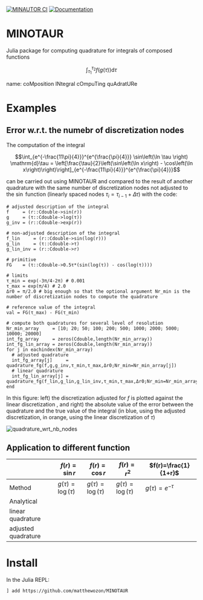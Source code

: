 [![MINAUTOR CI](https://github.com/matthewozon/MINOTAUR/actions/workflows/CI.yml/badge.svg)](https://github.com/matthewozon/MINOTAUR/actions/workflows/CI.yml)
[![Documentation](https://github.com/matthewozon/MINOTAUR/actions/workflows/documentation.yml/badge.svg)](https://github.com/matthewozon/MINOTAUR/actions/workflows/documentation.yml)

# MINOTAUR
Julia package for computing quadrature for integrals of composed functions

```math
\int_{\tau_1}^{\tau_2} f(g(\tau)) \mathrm{d}\tau
```

name: coMposition INtegral cOmpuTing quAdratURe

# Examples

## Error w.r.t. the numebr of discretization nodes

The computation of the integral

```math
\int_{e^{-\frac{11\pi}{4}}}^{e^{\frac{\pi}{4}}} \sin\left(\ln \tau \right) \mathrm{d}\tau = \left[\frac{\tau}{2}\left(\sin\left(\ln x\right) - \cos\left(\ln x\right)\right)\right]_{e^{-\frac{11\pi}{4}}}^{e^{\frac{\pi}{4}}}
```

can be carried out using MINOTAUR and compared to the result of another quadrature with the same number of discretization nodes not adjusted to the $\sin$ function (linearly spaced nodes $\tau_i = \tau_{i-1} + \Delta\tau$) with the code:

```
# adjusted description of the integral
f     = (r::Cdouble->sin(r))
g     = (τ::Cdouble->log(τ))
g_inv = (r::Cdouble->exp(r))

# non-adjusted description of the integral
f_lin     = (r::Cdouble->sin(log(r)))
g_lin     = (τ::Cdouble->τ)
g_lin_inv = (r::Cdouble->r)

# primitive
FG    = (τ::Cdouble->0.5τ*(sin(log(τ)) - cos(log(τ)))) 

# limits
τ_min = exp(-3π/4-2π) # 0.001 
τ_max = exp(π/4) # 2.0
Δr0 = π/2.0 # big enough so that the optional argument Nr_min is the number of discretization nodes to compute the quadrature

# reference value of the integral
val = FG(τ_max) - FG(τ_min)

# compute both quadratures for several level of resolution
Nr_min_array     = [10; 20; 50; 100; 200; 500; 1000; 2000; 5000; 10000; 20000]
int_fg_array     = zeros(Cdouble,length(Nr_min_array))
int_fg_lin_array = zeros(Cdouble,length(Nr_min_array))
for j in eachindex(Nr_min_array)
  # adjusted quadrature
  int_fg_array[j]     = quadrature_fg(f,g,g_inv,τ_min,τ_max,Δr0;Nr_min=Nr_min_array[j])
  # linear quadrature
  int_fg_lin_array[j] = quadrature_fg(f_lin,g_lin,g_lin_inv,τ_min,τ_max,Δr0;Nr_min=Nr_min_array[j])
end
```

In this figure: left) the discretization adjusted for $f$ is plotted against the linear discretization , and right) the absolute value of the error between the quadrature and the true value of the integral (in blue, using the adjusted discretization, in orange, using the linear discretization of $\tau$)

![quadrature_wrt_nb_nodes](https://github.com/matthewozon/MINOTAUR/assets/7929598/6fc90605-a205-4ae6-94f7-fc4059b6c0e8)

## Application to different function 

|                           |$f(r)=\sin r$   	        |$f(r)=\cos r$   	        |$f(r)=r^2$   	          |$f(r)=\frac{1}{1+r}$   	|
|---                        |---	                    |---	                    |---	                    |---	                    |
|Method                     |$g(\tau)=\log(\tau)$   	|$g(\tau)=\log(\tau)$   	|$g(\tau)=\log(\tau)$   	|$g(\tau) = e^{-\tau}$   	|
|Analytical                 |   	                    |   	                    |   	                    |   	                    |
|linear quadrature          |   	                    |   	                    |   	                    |      	                  |
|adjusted quadrature        |   	                    |   	                    |   	                    |   	                    |


# Install

In the Julia REPL:

```
] add https://github.com/matthewozon/MINOTAUR
```

